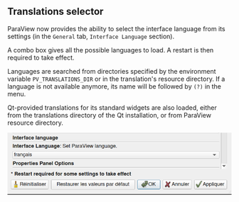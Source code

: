 ## Translations selector

ParaView now provides the ability to select the interface language from its settings
(in the `General` tab, `Interface Language` section).

A combo box gives all the possible languages to load. A restart is then required to
take effect.

Languages are searched from directories specified by the environment variable
`PV_TRANSLATIONS_DIR` or in the translation's resource directory.
If a language is not available anymore, its name will be followed by `(?)` in the menu.

Qt-provided translations for its standard widgets are also loaded, either from the
translations directory of the Qt installation, or from ParaView resource directory.

![Protoype of french translation](translations-choosing.png)
